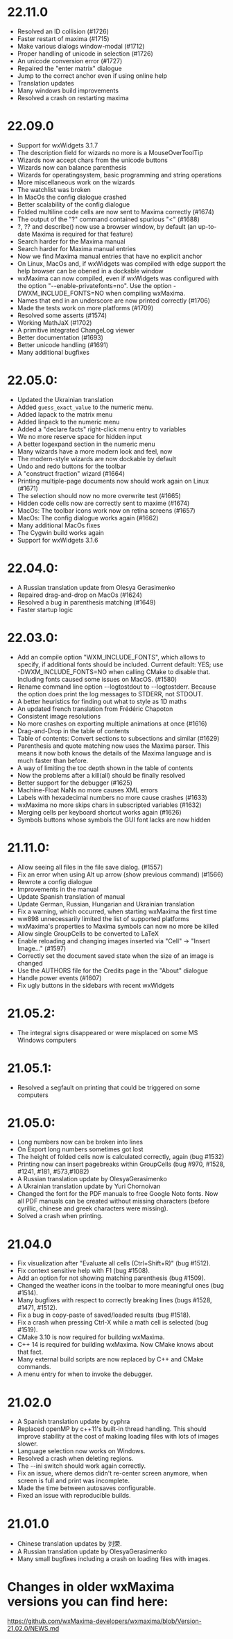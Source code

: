 # 22.11.0
 * Resolved an ID collision (#1726)
 * Faster restart of maxima (#1715)
 * Make various dialogs window-modal (#1712)
 * Proper handling of unicode in selection (#1726)
 * An unicode conversion error (#1727)
 * Repaired the "enter matrix" dialogue
 * Jump to the correct anchor even if using online help
 * Translation updates
 * Many windows build improvements
 * Resolved a crash on restarting maxima

# 22.09.0
 * Support for wxWidgets 3.1.7
 * The description field for wizards no more is a MouseOverToolTip
 * Wizards now accept chars from the unicode buttons
 * Wizards now can balance parenthesis
 * Wizards for operatingsystem, basic programming and string operations
 * More miscellaneous work on the wizards
 * The watchlist was broken
 * In MacOs the config dialogue crashed
 * Better scalability of the config dialogue
 * Folded multiline code cells are now sent to Maxima correctly (#1674)
 * The output of the "?" command contained spurious "<" (#1688)
 * ?, ?? and describe() now use a browser window, by default
   (an up-to-date Maxima is required for that feature)
 * Search harder for the Maxima manual
 * Search harder for Maxima manual entries
 * Now we find Maxima manual entries that have no explicit anchor
 * On Linux, MacOs and, if wxWidgets was compiled with edge support
   the help browser can be obened in a dockable window
 * wxMaxima can now compiled, even if wxWidgets was configured with
   the option "--enable-privatefonts=no".
   Use the option -DWXM_INCLUDE_FONTS=NO when compiling wxMaxima.
 * Names that end in an underscore are now printed correctly (#1706)
 * Made the tests work on more platforms (#1709)
 * Resolved some asserts (#1574)
 * Working MathJaX (#1702)
 * A primitive integrated ChangeLog viewer
 * Better documentation (#1693)
 * Better unicode handling (#1691)
 * Many additional bugfixes

# 22.05.0:
 * Updated the Ukrainian translation
 * Added `guess_exact_value` to the numeric menu.
 * Added lapack to the matrix menu
 * Added linpack to the numeric menu
 * Added a "declare facts" right-click menu entry to variables
 * We no more reserve space for hidden input
 * A better logexpand section in the numeric menu
 * Many wizards have a more modern look and feel, now
 * The modern-style wizards are now dockable by default
 * Undo and redo buttons for the toolbar
 * A "construct fraction" wizard (#1664)
 * Printing multiple-page documents now should work again on Linux (#1671)
 * The selection should now no more overwrite test (#1665)
 * Hidden code cells now are correctly sent to maxime (#1674)
 * MacOs: The toolbar icons work now on retina screens (#1657)
 * MacOs: The config dialogue works again (#1662)
 * Many additional MacOs fixes
 * The Cygwin build works again
 * Support for wxWidgets 3.1.6

# 22.04.0:
 * A Russian translation update from Olesya Gerasimenko
 * Repaired drag-and-drop on MacOs (#1624)
 * Resolved a bug in parenthesis matching (#1649)
 * Faster startup logic

# 22.03.0:
 * Add an compile option "WXM_INCLUDE_FONTS", which allows to
   specify, if additional fonts should be included.
   Current default: YES; use -DWXM_INCLUDE_FONTS=NO when calling
   CMake to disable that.
   Including fonts caused some issues on MacOS. (#1580)
 * Rename command line option --logtostdout to --logtostderr.
   Because the option does print the log messages to STDERR, not STDOUT.
 * A better heuristics for finding out what to style as 1D maths
 * An updated french translation from Frédéric Chapoton
 * Consistent image resolutions
 * No more crashes on exporting multiple animations at once (#1616)
 * Drag-and-Drop in the table of contents
 * Table of contents: Convert sections to subsections and similar (#1629)
 * Parenthesis and quote matching now uses the Maxima parser.
   This means it now both knows the details of the Maxima language
   and is much faster than before.
 * A way of limiting the toc depth shown in the table of contents
 * Now the problems after a kill(all) should be finally resolved
 * Better support for the debugger (#1625)
 * Machine-Float NaNs no more causes XML errors
 * Labels with hexadecimal numbers no more cause crashes (#1633)
 * wxMaxima no more skips chars in subscripted variables (#1632)
 * Merging cells per keyboard shortcut works again (#1626)
 * Symbols buttons whose symbols the GUI font lacks are now hidden

# 21.11.0:
 * Allow seeing all files in the file save dialog. (#1557)
 * Fix an error when using Alt up arrow (show previous command) (#1566)
 * Rewrote a config dialogue
 * Improvements in the manual
 * Update Spanish translation of manual
 * Update German, Russian, Hungarian and Ukrainian translation
 * Fix a warning, which occurred, when starting wxMaxima the first time
 * ww898 unnecessarily limited the list of supported platforms
 * wxMaxima's properties to Maxima symbols can now no more be killed
 * Allow single GroupCells to be converted to LaTeX
 * Enable reloading and changing images inserted via "Cell" -> "Insert Image..." (#1597)
 * Correctly set the document saved state when the size of an image is changed
 * Use the AUTHORS file for the Credits page in the "About" dialogue
 * Handle power events (#1607)
 * Fix ugly buttons in the sidebars with recent wxWidgets

# 21.05.2:
 * The integral signs disappeared or were misplaced on some MS Windows computers

# 21.05.1:
 * Resolved a segfault on printing that could be triggered on some computers

# 21.05.0:
 * Long numbers now can be broken into lines
 * On Export long numbers sometimes got lost
 * The height of folded cells now is calculated correctly, again (bug #1532)
 * Printing now can insert pagebreaks within GroupCells (bug #970, #1528,
    #1241, #181, #573,#1082)
 * A Russian translation update by OlesyaGerasimenko
 * A Ukrainian translation update by Yuri Chornoivan
 * Changed the font for the PDF manuals to free Google Noto fonts.
   Now all PDF manuals can be created without missing characters
   (before cyrillic, chinese and greek characters were missing).
 * Solved a crash when printing.

# 21.04.0
 * Fix visualization after "Evaluate all cells (Ctrl+Shift+R)" (bug #1512).
 * Fix context sensitive help with F1 (bug #1508).
 * Add an option for not showing matching parenthesis (bug #1509).
 * Changed the weather icons in the toolbar to more meaningful ones (bug #1514).
 * Many bugfixes with respect to correctly breaking lines (bugs #1528, #1471, #1512).
 * Fix a bug in copy-paste of saved/loaded results (bug #1518).
 * Fix a crash when pressing Ctrl-X while a math cell is selected (bug #1519).
 * CMake 3.10 is now required for building wxMaxima.
 * C++ 14 is required for building wxMaxima. Now CMake knows about that fact.
 * Many external build scripts are now replaced by C++ and CMake commands.
 * A menu entry for when to invoke the debugger.

# 21.02.0
 * A Spanish translation update by cyphra
 * Replaced openMP by c++11's built-in thread handling. This should improve
   stability at the cost of making loading files with lots of images slower.
 * Language selection now works on Windows.
 * Resolved a crash when deleting regions.
 * The --ini switch should work again correctly.
 * Fix an issue, where demos didn't re-center screen anymore, when screen
   is full and print was incomplete.
 * Made the time between autosaves configurable.
 * Fixed an issue with reproducible builds.

# 21.01.0
 * Chinese translation updates by 刘荣.
 * A Russian translation update by OlesyaGerasimenko
 * Many small bugfixes including a crash on loading files with images.

# Changes in older wxMaxima versions you can find here:
<https://github.com/wxMaxima-developers/wxmaxima/blob/Version-21.02.0/NEWS.md>
